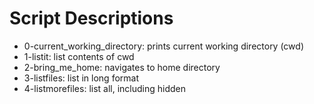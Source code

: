 # Script Descriptions

* 0-current_working_directory: prints current working directory (cwd)
* 1-listit: list contents of cwd
* 2-bring_me_home: navigates to home directory
* 3-listfiles: list in long format
* 4-listmorefiles: list all, including hidden
